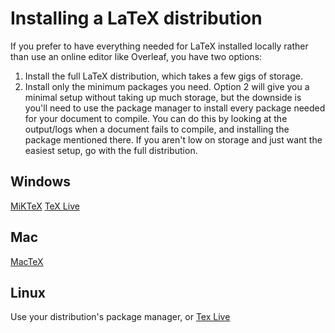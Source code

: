 # Installing a LaTeX distribution

If you prefer to have everything needed for LaTeX installed locally rather than use an online editor like Overleaf, you have two options:
1. Install the full LaTeX distribution, which takes a few gigs of storage. 
2. Install only the minimum packages you need. 
Option 2 will give you a minimal setup without taking up much storage, but the downside is you'll need to use the package manager to install every package needed for your document to compile. You can do this by looking at the output/logs when a document fails to compile, and installing the package mentioned there. 
If you aren't low on storage and just want the easiest setup, go with the full distribution. 

## Windows

[MiKTeX](https://miktex.org/)
[TeX Live](https://www.tug.org/texlive/)

## Mac

[MacTeX](https://www.tug.org/mactex/)

## Linux

Use your distribution's package manager, or [Tex Live](https://www.tug.org/texlive/)

